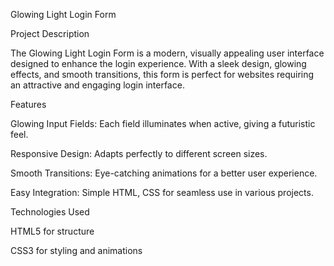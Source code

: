 Glowing Light Login Form

Project Description

The Glowing Light Login Form is a modern, visually appealing user interface designed to enhance the login experience. With a sleek design, glowing effects, and smooth transitions, this form is perfect for websites requiring an attractive and engaging login interface.

Features

Glowing Input Fields: Each field illuminates when active, giving a futuristic feel.

Responsive Design: Adapts perfectly to different screen sizes.

Smooth Transitions: Eye-catching animations for a better user experience.

Easy Integration: Simple HTML, CSS for seamless use in various projects.

Technologies Used

HTML5 for structure

CSS3 for styling and animations
